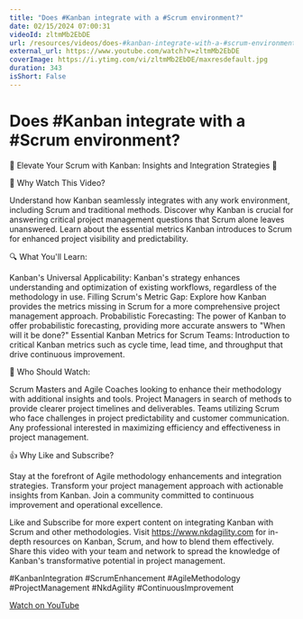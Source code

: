 ```yaml
---
title: "Does #Kanban integrate with a #Scrum environment?"
date: 02/15/2024 07:00:31
videoId: zltmMb2EbDE
url: /resources/videos/does-#kanban-integrate-with-a-#scrum-environment-
external_url: https://www.youtube.com/watch?v=zltmMb2EbDE
coverImage: https://i.ytimg.com/vi/zltmMb2EbDE/maxresdefault.jpg
duration: 343
isShort: False
---
```


# Does #Kanban integrate with a #Scrum environment?

🚀 Elevate Your Scrum with Kanban: Insights and Integration Strategies 🚀

🎯 Why Watch This Video?

Understand how Kanban seamlessly integrates with any work environment, including Scrum and traditional methods.
Discover why Kanban is crucial for answering critical project management questions that Scrum alone leaves unanswered.
Learn about the essential metrics Kanban introduces to Scrum for enhanced project visibility and predictability.

🔍 What You'll Learn:

Kanban's Universal Applicability: Kanban's strategy enhances understanding and optimization of existing workflows, regardless of the methodology in use.
Filling Scrum's Metric Gap: Explore how Kanban provides the metrics missing in Scrum for a more comprehensive project management approach.
Probabilistic Forecasting: The power of Kanban to offer probabilistic forecasting, providing more accurate answers to "When will it be done?"
Essential Kanban Metrics for Scrum Teams: Introduction to critical Kanban metrics such as cycle time, lead time, and throughput that drive continuous improvement.

👥 Who Should Watch:

Scrum Masters and Agile Coaches looking to enhance their methodology with additional insights and tools.
Project Managers in search of methods to provide clearer project timelines and deliverables.
Teams utilizing Scrum who face challenges in project predictability and customer communication.
Any professional interested in maximizing efficiency and effectiveness in project management.

👍 Why Like and Subscribe?

Stay at the forefront of Agile methodology enhancements and integration strategies.
Transform your project management approach with actionable insights from Kanban.
Join a community committed to continuous improvement and operational excellence.


Like and Subscribe for more expert content on integrating Kanban with Scrum and other methodologies.
Visit https://www.nkdagility.com for in-depth resources on Kanban, Scrum, and how to blend them effectively.
Share this video with your team and network to spread the knowledge of Kanban's transformative potential in project management.

#KanbanIntegration #ScrumEnhancement #AgileMethodology #ProjectManagement #NkdAgility #ContinuousImprovement

[Watch on YouTube](https://www.youtube.com/watch?v=zltmMb2EbDE)
